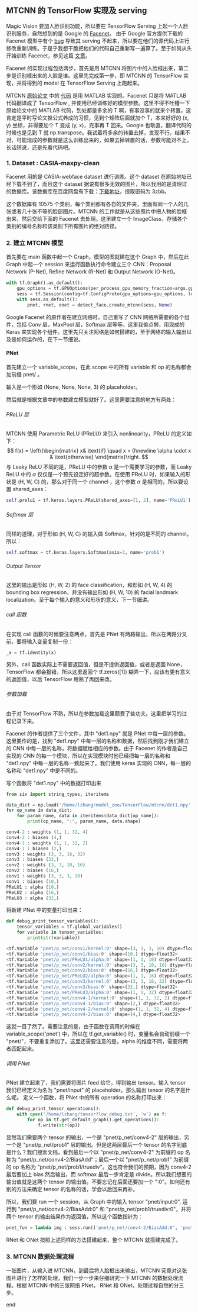 MTCNN 的 TensorFlow 实现及 serving
---
Magic Vision 要加人脸识别功能，所以要在 TensorFlow Serving 上起一个人脸识别服务，自然想到的是 Google 的 [Facenet](https://github.com/davidsandberg/facenet)。 由于 Google 官方提供下载的 Facenet 模型中有个 [bug](https://github.com/davidsandberg/facenet/issues/789) 导致其 serving 不起来，所以要在他们的源代码上进行修改重新训练。于是乎我想干脆把他们的代码自己重新写一遍算了。至于如何从头开始训练 Facenet，参见这篇 [文章](https://github.com/davidsandberg/facenet/wiki/Classifier-training-of-inception-resnet-v1)。

Facenet 的实现过程包括两步，首先是用 MTCNN 将图片中的人脸框出来，第二步是识别框出来的人脸是谁。这里先完成第一步，即 MTCNN 的 TensorFlow 实现，并将得到的 model 在 TensorFlow Serving 上跑起来。

MTCNN [原始论文](https://arxiv.org/abs/1604.02878) 中的 [代码](https://github.com/kpzhang93/MTCNN_face_detection_alignment) 是用 MATLAB 实现的。Facenet 只是将 MATLAB 代码翻译成了 TensorFlow , 并使用已经训练好的模型参数。这里不得不吐槽一下原始论文中的 MATLAB 代码，到处都是多余的 T 啊，有事没事的就来个转置，这肯定是平时写论文推公式养成的习惯，见到个矩阵后面就加个 T，本来好好的 (x, y) 坐标，非得要加个 T 变成 (y, x)，完事再 T 回来。Google 也耿直，翻译代码的时候也是见到 T 就 np.transpose。我试着将多余的转置去掉，发现不行，结果不对，可能现成的参数就是这么训练出来的，如果去掉转置的话，参数可能对不上。长话短说，还是先看代码吧。

### 1. Dataset : CASIA-maxpy-clean
Facenet 用的是 CASIA-webface dataset 进行训练。这个 dataset 在原始地址已经下载不到了，而且这个 dataset 据说有很多无效的图片，所以我用的是清理过的数据库。该数据库在百度网盘有下载：[下载地址](http://pan.baidu.com/s/1kUdRRJT)，提取密码为 3zbb。

这个数据库有 10575 个类别，每个类别都有各自的文件夹，里面有同一个人的几张或者几十张不等的脸部图片。MTCNN 的工作就是从这些照片中把人物的脸框出来，然后交给下面的 Facenet 去处理。这里建立一个 ImageClass，存储各个类别的编号名称和该类别下所有图片的绝对路径。

### 2. 建立 MTCNN 模型
首先要在 main 函数中起一个 Graph，模型的图就建在这个 Graph 中，然后在此 Graph 中起一个 session 来运行函数执行命令建立三个 CNN：Proposal Network (P-Net), Refine Network (R-Net) 和 Output Network (O-Net)。
```python
with tf.Graph().as_default():
    gpu_options = tf.GPUOptions(per_process_gpu_memory_fraction=args.gpu_memory_fraction)
    sess = tf.Session(config=tf.ConfigProto(gpu_options=gpu_options, log_device_placement=False))
    with sess.as_default():
        pnet, rnet, onet = detect_face.create_mtcnn(sess, None)
```

Google Facenet 的原作者在建立网络时，自己重写了 CNN 网络所需要的各个组件，包括 Conv 层，MaxPool 层，Softmax 层等等。这里我偷点懒，用现成的 Keras 来实现各个组件。这里先只关注网络是如何搭建的，至于网络的输入输出以及是如何运作的，在下一节细说。

#### PNet
首先建立一个 variable_scope，在此 scope 中的所有 variable 和 op 的名称都会加前缀 pnet/ 。

输入是一个形如 (None, None, None, 3) 的 placeholder。

然后就是根据文章中的参数建立模型就好了。这里需要注意的地方有两处：

###### PReLU 层
MTCNN 使用 Parametric ReLU (PReLU) 来引入 nonlinearity，PReLU 的定义如下：
$$
f(x) = \left\{\begin{matrix}
 x& \text{if} \quad x > 0\newline
 \alpha \cdot x & \text{otherwise}
\end{matrix}\right.
$$
与 Leaky ReLU 不同的是，PReLU 中的参数 $\alpha$ 是一个需要学习的参数，而 Leaky ReLU 中的 $\alpha$ 仅仅是一个预先设定好的超参数。在使用 PReLU 时，如果输入的形状是 (H, W, C) 的，那么对于同一个 channel ，这个参数 $\alpha$ 是相同的，所以要设置 shared_axes：
```python
self.prelu1 = tf.keras.layers.PReLU(shared_axes=[1, 2], name='PReLU1')
```

###### Softmax 层
同样的道理，对于形如 (H, W, C) 的输入做 Softmax，针对的是不同的 channel，所以：
```python
self.softmax = tf.keras.layers.Softmax(axis=3, name='prob1')
```

###### Output Tensor
这里的输出是形如 (H, W, 2) 的 face classification，和形如 (H, W, 4) 的bounding box regression，并没有输出形如 (H, W, 10) 的 facial landmark localization。至于每个输入的意义和形状的意义，下一节细讲。

###### call 函数
在实现 call 函数的时候要注意两点，首先是 PNet 有两路输出，所以在两路分叉前，要将输入变量复制一份：
```python
_x = tf.identity(x)
```
另外，call 函数实际上不需要返回值，但是不提供返回值，或者是返回 None，TensorFlow 都会报错，所以这里返回个 tf.zeros([1]) 糊弄一下，应该有更有意义的返回值，以后 TensorFlow 用熟了再回来改。

###### 参数加载
由于对 TensorFlow 不熟，所以在参数加载这里颇费了些功夫。这里把学习的过程记录下来。

Facenet 的作者提供了三个文件，其中 "det1.npy" 就是 PNet 中每一层的参数。这里要作的是，找到 "det1.npy" 中每一层的名称和数据，然后找到刚才我们建立的 CNN 中每一层的名称，将数据赋给相应的参数。由于 Facenet 的作者是自己实现的 CNN 的每一个模块，所以在实现模块时他已经把每一层的名称和 "det1.npy" 中每一层的名称一致起来了。我们使用 keras 实现的 CNN，每一层的名称和 "det1.npy" 中是不同的。

写个函数将 "det1.npy" 中的数据打印出来
```python
from six import string_types, iteritems

data_dict = np.load('/home/lzhang/model_zoo/TensorFlow/mtcnn/det1.npy', encoding='latin1').item()
for op_name in data_dict:
    for param_name, data in iteritems(data_dict[op_name]):
        print(op_name, ":", param_name, data.shape)

conv4-2 : weights (1, 1, 32, 4)
conv4-2 : biases (4,)
conv4-1 : weights (1, 1, 32, 2)
conv4-1 : biases (2,)
conv3 : weights (3, 3, 16, 32)
conv3 : biases (32,)
conv2 : weights (3, 3, 10, 16)
conv2 : biases (16,)
conv1 : weights (3, 3, 3, 10)
conv1 : biases (10,)
PReLU1 : alpha (10,)
PReLU2 : alpha (16,)
PReLU3 : alpha (32,)
```
将新建 PNet 中的变量打印出来：
```python
def debug_print_tensor_variables():
    tensor_variables = tf.global_variables()
    for variable in tensor_variables:
        print(str(variable))

<tf.Variable 'pnet/p_net/conv1/kernel:0' shape=(3, 3, 3, 10) dtype=float32>
<tf.Variable 'pnet/p_net/conv1/bias:0' shape=(10,) dtype=float32>
<tf.Variable 'pnet/p_net/PReLU1/alpha:0' shape=(1, 1, 10) dtype=float32>
<tf.Variable 'pnet/p_net/conv2/kernel:0' shape=(3, 3, 10, 16) dtype=float32>
<tf.Variable 'pnet/p_net/conv2/bias:0' shape=(16,) dtype=float32>
<tf.Variable 'pnet/p_net/PReLU2/alpha:0' shape=(1, 1, 16) dtype=float32>
<tf.Variable 'pnet/p_net/conv3/kernel:0' shape=(3, 3, 16, 32) dtype=float32>
<tf.Variable 'pnet/p_net/conv3/bias:0' shape=(32,) dtype=float32>
<tf.Variable 'pnet/p_net/PReLU3/alpha:0' shape=(1, 1, 32) dtype=float32>
<tf.Variable 'pnet/p_net/conv4-1/kernel:0' shape=(1, 1, 32, 2) dtype=float32>
<tf.Variable 'pnet/p_net/conv4-1/bias:0' shape=(2,) dtype=float32>
<tf.Variable 'pnet/p_net/conv4-2/kernel:0' shape=(1, 1, 32, 4) dtype=float32>
<tf.Variable 'pnet/p_net/conv4-2/bias:0' shape=(4,) dtype=float32>
```
这就一目了然了。需要注意的是，由于函数在调用的时候在 variable_scope('pnet') 中，所以在 tf.get_variable() 时，变量名会自动前缀一个 "pnet/"，不要重复添加了。这里还需要注意的是，alpha 的维度不同，需要将两者匹配起来。

###### 调用 PNet
PNet 建立起来了，我们需要将图片 feed 给它，得到输出 tensor。输入 tensor 我们已经定义为名为 "pnet/input" 的 placeholder。那么输出 tensor 的名字是什么呢。 定义一个函数，将 PNet 中的所有 operation 的名称打印出来：
```python
def debug_print_tensor_operations():
    with open('/home/lzhang/tensorflow_debug.txt', 'w') as f:
        for op in tf.get_default_graph().get_operations():
            f.write(str(op))
```
显然我们需要两个 tensor 的输出，一个是 "pnet/p_net/conv4-2" 层的输出，另一个是 "pnet/p_net/prob1" 层的输出。但是这两层最后一个 tensor 的名字到底是什么？我们搜索文档，看到最后一个以 "pnet/p_net/conv4-2" 为前缀的 op 名称为 "pnet/p_net/conv4-2/BiasAdd"；最后一个以 "pnet/p_net/prob1" 为前缀的 op 名称为 "pnet/p_net/prob1/truediv"。这也符合我们的预期，因为 conv4-2 最后要加上 bias 然后输出，而 softmax 最后一步肯定是 divide。所以我们想要的输出值就是这两个 tensor 的输出值。不要忘记在后面还要加一个 ":0"。如何还有别的方法来确定 tensor 的名称的话，学会以后回来再补。

所以，我们要 run 一个 session，从 Graph 中的输入 tensor "pnet/input:0", 运行到 "pnet/p_net/conv4-2/BiasAdd:0" 和 "pnet/p_net/prob1/truediv:0"，并将两个 tensor 的输出结果作为返回值，所以这个函数指针为：
```python
pnet_fun = lambda img : sess.run(('pnet/p_net/conv4-2/BiasAdd:0', 'pnet/p_net/prob1/truediv:0'), feed_dict={'pnet/input:0':img})
```

RNet 和 ONet 按照上述同样的方法搭建起来，整个 MTCNN 就搭建完成了。

### 3. MTCNN 数据处理流程
一张图片，从输入进 MTCNN，到最后将人脸框出来输出，MTCNN 究竟对这张图片进行了怎样的处理，我们一步一步来仔细研究一下 MTCNN 的数据处理流程。根据 MTCNN 中的三张网络 PNet， RNet 和 ONet，处理过程自然的分三步。



























end
